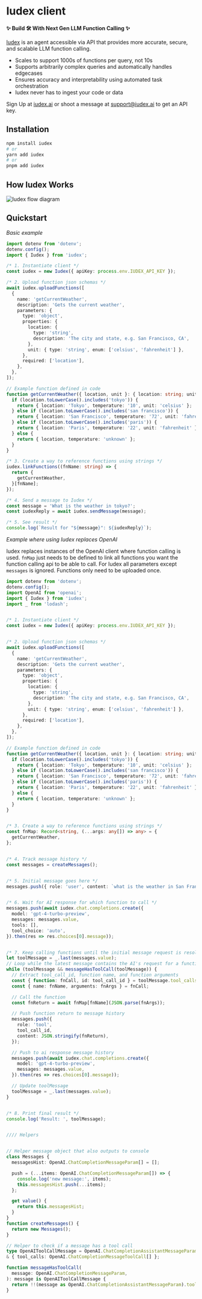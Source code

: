 # Iudex client

**✨ Build 🛠 With Next Gen LLM Function Calling ✨**

[Iudex](https://iudex.ai) is an agent accessible via API that provides more accurate, secure, and scalable LLM function calling.
- Scales to support 1000s of functions per query, not 10s
- Supports arbitrarily complex queries and automatically handles edgecases
- Ensures accuracy and interpretability using automated task orchestration
- Iudex never has to ingest your code or data

Sign Up at [iudex.ai](https://iudex.ai) or shoot a message at support@iudex.ai to get an API key.

## Installation

```bash
npm install iudex
# or
yarn add iudex
# or
pnpm add iudex
```

## How Iudex Works

![Iudex flow diagram](https://gist.github.com/assets/2763712/be399690-bc8b-4f52-9e1f-228a3d2d6c4e)

## Quickstart

*Basic example*

```typescript
import dotenv from 'dotenv';
dotenv.config();
import { Iudex } from 'iudex';

/* 1. Instantiate client */
const iudex = new Iudex({ apiKey: process.env.IUDEX_API_KEY });

/* 2. Upload function json schemas */
await iudex.uploadFunctions([
  {
    name: 'getCurrentWeather',
    description: 'Gets the current weather',
    parameters: {
      type: 'object',
      properties: {
        location: {
          type: 'string',
          description: 'The city and state, e.g. San Francisco, CA',
        },
        unit: { type: 'string', enum: ['celsius', 'fahrenheit'] },
      },
      required: ['location'],
    },
  },
]);

// Example function defined in code
function getCurrentWeather({ location, unit }: { location: string; unit: string }) {
  if (location.toLowerCase().includes('tokyo')) {
    return { location: 'Tokyo', temperature: '10', unit: 'celsius' };
  } else if (location.toLowerCase().includes('san francisco')) {
    return { location: 'San Francisco', temperature: '72', unit: 'fahrenheit' };
  } else if (location.toLowerCase().includes('paris')) {
    return { location: 'Paris', temperature: '22', unit: 'fahrenheit' };
  } else {
    return { location, temperature: 'unknown' };
  }
}

/* 3. Create a way to reference functions using strings */
iudex.linkFunctions((fnName: string) => {
  return {
    getCurrentWeather,
  }[fnName];
});

/* 4. Send a message to Iudex */
const message = 'What is the weather in tokyo?';
const iudexReply = await iudex.sendMessage(message);

/* 5. See result */
console.log(`Result for "${message}": ${iudexReply}`);
```

*Example where using Iudex replaces OpenAI*

Iudex replaces instances of the OpenAI client where function calling is used.
`fnMap` just needs to be defined to link all functions you want the function calling
api to be able to call. For Iudex all parameters except `messages` is ignored.
Functions only need to be uploaded once.

```typescript
import dotenv from 'dotenv';
dotenv.config();
import OpenAI from 'openai';
import { Iudex } from 'iudex';
import _ from 'lodash';


/* 1. Instantiate client */
const iudex = new Iudex({ apiKey: process.env.IUDEX_API_KEY });


/* 2. Upload function json schemas */
await iudex.uploadFunctions([
  {
    name: 'getCurrentWeather',
    description: 'Gets the current weather',
    parameters: {
      type: 'object',
      properties: {
        location: {
          type: 'string',
          description: 'The city and state, e.g. San Francisco, CA',
        },
        unit: { type: 'string', enum: ['celsius', 'fahrenheit'] },
      },
      required: ['location'],
    },
  },
]);

// Example function defined in code
function getCurrentWeather({ location, unit }: { location: string; unit: string }) {
  if (location.toLowerCase().includes('tokyo')) {
    return { location: 'Tokyo', temperature: '10', unit: 'celsius' };
  } else if (location.toLowerCase().includes('san francisco')) {
    return { location: 'San Francisco', temperature: '72', unit: 'fahrenheit' };
  } else if (location.toLowerCase().includes('paris')) {
    return { location: 'Paris', temperature: '22', unit: 'fahrenheit' };
  } else {
    return { location, temperature: 'unknown' };
  }
}


/* 3. Create a way to reference functions using strings */
const fnMap: Record<string, (...args: any[]) => any> = {
  getCurrentWeather,
};


/* 4. Track message history */
const messages = createMessages();


/* 5. Initial message goes here */
messages.push({ role: 'user', content: `what is the weather in San Francisco?` });


/* 6. Wait for AI response for which function to call */
messages.push(await iudex.chat.completions.create({
  model: 'gpt-4-turbo-preview',
  messages: messages.value,
  tools: [],
  tool_choice: 'auto',
}).then(res => res.choices[0].message));


/* 7. Keep calling functions until the initial message request is resolved */
let toolMessage = _.last(messages.value);
// Loop while the latest message contains the AI's request for a function to be called
while (toolMessage && messageHasToolCall(toolMessage)) {
  // Extract tool_call_id, function name, and function arguments
  const { function: fnCall, id: tool_call_id } = toolMessage.tool_calls[0];
  const { name: fnName, arguments: fnArgs } = fnCall;

  // Call the function
  const fnReturn = await fnMap[fnName](JSON.parse(fnArgs));

  // Push function return to message history
  messages.push({
    role: 'tool',
    tool_call_id,
    content: JSON.stringify(fnReturn),
  });

  // Push to ai response message history
  messages.push(await iudex.chat.completions.create({
    model: 'gpt-4-turbo-preview',
    messages: messages.value,
  }).then(res => res.choices[0].message));

  // Update toolMessage
  toolMessage = _.last(messages.value);
}


/* 8. Print final result */
console.log('Result: ', toolMessage);


//// Helpers


// Helper message object that also outputs to console
class Messages {
  messagesHist: OpenAI.ChatCompletionMessageParam[] = [];

  push = (...items: OpenAI.ChatCompletionMessageParam[]) => {
    console.log('new message:', items);
    this.messagesHist.push(...items);
  };

  get value() {
    return this.messagesHist;
  }
}
function createMessages() {
  return new Messages();
}

// Helper to check if a message has a tool call
type OpenAIToolCallMessage = OpenAI.ChatCompletionAssistantMessageParam
& { tool_calls: OpenAI.ChatCompletionMessageToolCall[] };

function messageHasToolCall(
  message: OpenAI.ChatCompletionMessageParam,
): message is OpenAIToolCallMessage {
  return !!(message as OpenAI.ChatCompletionAssistantMessageParam).tool_calls;
}
```
